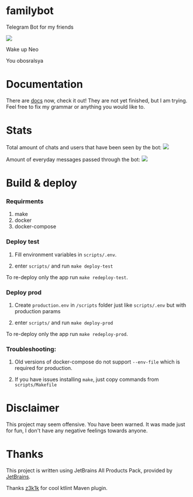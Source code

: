# familybot

Telegram Bot for my friends

![](https://storozhenko.dev/images/jesus_final-min.jpg)

Wake up Neo

You obosralsya

# Documentation

There are [docs](./DOCUMENTATION.md) now, check it out! They are not yet finished, but I am trying. Feel free to fix my
grammar or anything you would like to.

# Stats

Total amount of chats and users that have been seen by the bot:
![](https://storozhenko.dev/images/stats1.png)

Amount of everyday messages passed through the bot:
![](https://storozhenko.dev/images/stats2.png)

# Build & deploy

### Requirments

1. make
2. docker
3. docker-compose

### Deploy test

1. Fill environment variables in `scripts/.env`.

2. enter `scripts/` and run `make deploy-test`

To re-deploy only the app run `make redeploy-test`.

### Deploy prod

1. Create `production.env` in `/scripts` folder just like `scripts/.env` but with production params

2. enter `scripts/` and run `make deploy-prod`

To re-deploy only the app run `make redeploy-prod`.

### Troubleshooting:

1. Old versions of docker-compose do not support `--env-file` which is required for production.

3. If you have issues installing `make`, just copy commands from `scripts/Makefile`

# Disclaimer

This project may seem offensive. You have been warned. It was made just for fun, I don't have any negative feelings
towards anyone.

# Thanks

This project is written using JetBrains All Products Pack, provided
by [JetBrains](https://www.jetbrains.com/?from=familybot).

Thanks [z3k1k](https://github.com/z3d1k) for cool ktlint Maven plugin.
